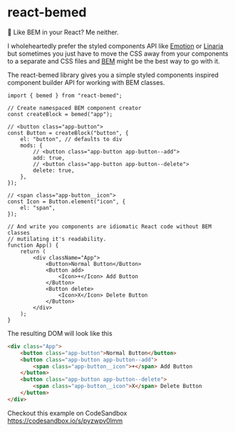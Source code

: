 # react-bemed

🦖 Like BEM in your React? Me neither.

I wholeheartedly prefer the styled components API like [Emotion][] or
[Linaria][] but sometimes you just have to move the CSS away from your
components to a separate and CSS files and [BEM][] might be the best way to
go with it.

[emotion]: https://emotion.sh/docs/introduction
[linaria]: https://linaria.now.sh/
[bem]: http://getbem.com/

The react-bemed library gives you a simple styled components inspired
component builder API for working with BEM classes.

```tsx
import { bemed } from "react-bemed";

// Create namespaced BEM component creator
const createBlock = bemed("app");

// <button class="app-button">
const Button = createBlock("button", {
    el: "button", // defaults to div
    mods: {
        // <button class="app-button app-button--add">
        add: true,
        // <button class="app-button app-button--delete">
        delete: true,
    },
});

// <span class="app-button__icon">
const Icon = Button.element("icon", {
    el: "span",
});

// And write you components are idiomatic React code without BEM classes
// mutilating it's readability.
function App() {
    return (
        <div className="App">
            <Button>Normal Button</Button>
            <Button add>
                <Icon>+</Icon> Add Button
            </Button>
            <Button delete>
                <Icon>X</Icon> Delete Button
            </Button>
        </div>
    );
}
```

The resulting DOM will look like this

```html
<div class="App">
    <button class="app-button">Normal Button</button>
    <button class="app-button app-button--add">
        <span class="app-button__icon">+</span> Add Button
    </button>
    <button class="app-button app-button--delete">
        <span class="app-button__icon">X</span> Delete Button
    </button>
</div>
```

Checkout this example on CodeSandbox https://codesandbox.io/s/pyzwpv0lmm
